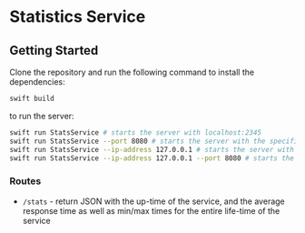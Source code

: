 # Statistics Service

## Getting Started

Clone the repository and run the following command to install the dependencies:

```bash
swift build
```

to run the server:

```bash
swift run StatsService # starts the server with localhost:2345
swift run StatsService --port 8080 # starts the server with the specified port
swift run StatsService --ip-address 127.0.0.1 # starts the server with the specified ip address
swift run StatsService --ip-address 127.0.0.1 --port 8080 # starts the server with the specified ip address and port
```

### Routes

- `/stats` - return JSON with the up-time of the service, and the average response time as well as min/max times for the entire life-time of the service
